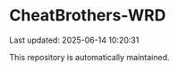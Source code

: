 # CheatBrothers-WRD

Last updated: 2025-06-14 10:20:31

This repository is automatically maintained.
